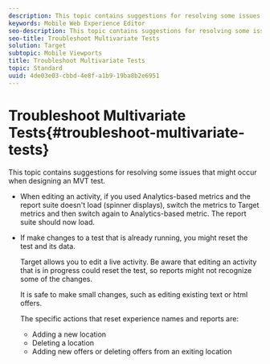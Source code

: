 ```yaml
---
description: This topic contains suggestions for resolving some issues that might occur when designing an MVT test.
keywords: Mobile Web Experience Editor
seo-description: This topic contains suggestions for resolving some issues that might occur when designing an MVT test.
seo-title: Troubleshoot Multivariate Tests
solution: Target
subtopic: Mobile Viewports
title: Troubleshoot Multivariate Tests
topic: Standard
uuid: 4de03e03-cbbd-4e8f-a1b9-19ba8b2e6951
---
```


# Troubleshoot Multivariate Tests{#troubleshoot-multivariate-tests}

This topic contains suggestions for resolving some issues that might occur when designing an MVT test.

* When editing an activity, if you used Analytics-based metrics and the report suite doesn't load (spinner displays), switch the metrics to Target metrics and then switch again to Analytics-based metric. The report suite should now load. 
* If make changes to a test that is already running, you might reset the test and its data.

  Target allows you to edit a live activity. Be aware that editing an activity that is in progress could reset the test, so reports might not recognize some of the changes.

  It is safe to make small changes, such as editing existing text or html offers.

  The specific actions that reset experience names and reports are:

    * Adding a new location 
    * Deleting a location 
    * Adding new offers or deleting offers from an exiting location

